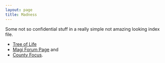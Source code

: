 ```yaml
---
layout: page
title: Madness
---
```

Some not so confidential stuff in a really simple not amazing looking index file.

* [Tree of Life](https://countconklin.github.io/walls/treeOfLife/) 
* [Magi Forum Page](https://chroniclesofelyria.com/forum/topic/26066/nae-alesia-the-county-of-ameno#post285394) and 
* [County Focus](https://countconklin.github.io/walls/radarChart/).




